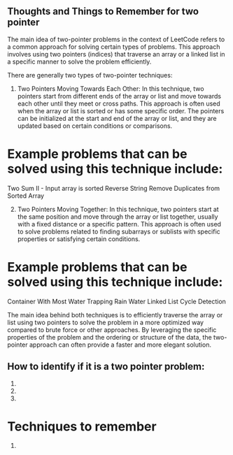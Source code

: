 ## Thoughts and Things to Remember for two pointer

The main idea of two-pointer problems in the context of LeetCode refers to a common approach for solving certain types of problems. This approach involves using two pointers (indices) that traverse an array or a linked list in a specific manner to solve the problem efficiently.

There are generally two types of two-pointer techniques:

1. Two Pointers Moving Towards Each Other:
In this technique, two pointers start from different ends of the array or list and move towards each other until they meet or cross paths. This approach is often used when the array or list is sorted or has some specific order. The pointers can be initialized at the start and end of the array or list, and they are updated based on certain conditions or comparisons.

# Example problems that can be solved using this technique include:

Two Sum II - Input array is sorted
Reverse String
Remove Duplicates from Sorted Array


2. Two Pointers Moving Together:
In this technique, two pointers start at the same position and move through the array or list together, usually with a fixed distance or a specific pattern. This approach is often used to solve problems related to finding subarrays or sublists with specific properties or satisfying certain conditions.

# Example problems that can be solved using this technique include:

Container With Most Water
Trapping Rain Water
Linked List Cycle Detection

The main idea behind both techniques is to efficiently traverse the array or list using two pointers to solve the problem in a more optimized way compared to brute force or other approaches. By leveraging the specific properties of the problem and the ordering or structure of the data, the two-pointer approach can often provide a faster and more elegant solution.


## How to identify if it is a two pointer problem:

1.
2.
3.

# Techniques to remember

1. 